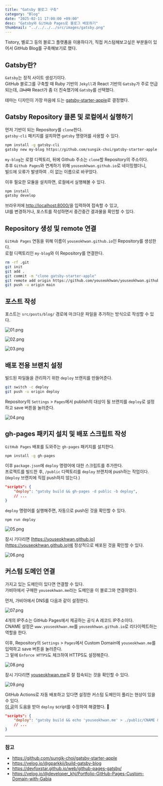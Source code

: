 ```yaml
---
title: "Gatsby 블로그 구축"
category: "Blog"
date: "2025-02-11 17:00:00 +09:00"
desc: "Gatsby와 GitHub Pages로 블로그 배포하기"
thumbnail: "../../../../src/images/gatsby.png"
---
```


Tistory, 벨로그 등의 블로그 플랫폼을 이용하다가, 직접 커스텀해보고싶은 부분들이 있어서 GitHub Blog를 구축해보기로 했다.

## Gatsby란?

`Gatsby`는 정적 사이트 생성기이다.<br>
GitHub 블로그를 구축할 때 Ruby 기반의 `Jekyll`과 React 기반의 `Gatsby`가 주로 언급되는데,
~~그나마~~ React가 좀 더 친숙했기에 `Gatsby`를 선택했다.

테마는 디자인이 가장 마음에 드는 [gatsby-starter-apple](https://github.com/sungik-choi/gatsby-starter-apple)로 결정했다.

## Gatsby Repository 클론 및 로컬에서 실행하기

먼저 기반이 되는 Repository를 `clone`한다.<br>
`gatsby-cli` 패키지를 설치하면 `gatsby` 명령어를 사용할 수 있다.

```bash
npm install -g gatsby-cli
gatsby new my-blog https://github.com/sungik-choi/gatsby-starter-apple
```

`my-blog`는 로컬 디렉토리, 뒤에 Github 주소는 `clone`할 Repository의 주소이다.<br>
추후 `Github Pages`와 연계하기 위해 `youseokhwan.github.io`로 네이밍했더니,<br>
빌드에 오류가 발생하여 `.`이 없는 이름으로 바꾸었다.

이후 필요한 모듈을 설치하면, 로컬에서 실행해볼 수 있다.

```bash
npm install
gatsby develop
```

브라우저에 [http://localhost:8000/](http://localhost:8000/)을 입력하여 접속할 수 있고,<br>
UI를 변경하거나, 포스트를 작성하면서 중간중간 결과물을 확인할 수 있다.

## Repository 생성 및 remote 연결

`GitHub Pages` 연동을 위해 이름이 `youseokhwan.github.io`인 Repository를 생성한다.<br>
로컬 디렉토리인 `my-blog`와 이 Repository를 연결한다.

```bash
rm -rf .git
git init
git add .
git commit -m "clone gatsby-starter-apple"
git remote add origin https://github.com/youseokhwan/youseokhwan.github.io
git push -u origin main
```

## 포스트 작성

포스트는 `src/posts/blog/` 경로에 마크다운 파일을 추가하는 방식으로 작성할 수 있다.

![01.png](01.png)

![02.png](02.png)

![03.png](03.png)

## 배포 전용 브랜치 설정

빌드된 파일들을 관리하기 위한 `deploy` 브랜치를 만들어준다.

```bash
git switch -c deploy
git push -u origin deploy
```

Repository의 `Settings` > `Pages`에서 publish의 대상이 될 브랜치를 `deploy`로 설정하고 save 버튼을 눌러준다.

![04.png](04.png)

## gh-pages 패키지 설치 및 배포 스크립트 작성

`GitHub Pages` 배포를 도와주는 `gh-pages` 패키지를 설치한다.

```bash
npm install -g gh-pages
```

이후 `package.json`에 `deploy` 명령어에 대한 스크립트를 추가한다.<br>
프로젝트를 빌드한 후, `/public` 디렉토리를 `deploy` 브랜치에 push하는 작업이다.<br>
(`deploy` 브랜치에 직접 push하지 않는다.)

```json
"scripts": {
    "deploy": "gatsby build && gh-pages -d public -b deploy",
    // ...
}
```

`deploy` 명령어를 실행해주면, 자동으로 push된 것을 확인할 수 있다.

```bash
npm run deploy
```

![05.png](05.png)

잠시 기다리면 [https://youseokhwan.github.io](https://youseokhwan.github.io)에 정상적으로 배포된 것을 확인할 수 있다.

![06.png](06.png)

## 커스텀 도메인 연결

가지고 있는 도메인이 있다면 연결할 수 있다.<br>
가비아에서 구매한 `youseokhwan.me`라는 도메인을 이 블로그와 연결하였다.

먼저, 가비아에서 DNS를 다음과 같이 설정한다.

![07.png](07.png)

4개의 IP주소는 GitHub Pages에서 제공하는 공식 A 레코드 IP주소이다.<br>
CNAME 설정은 `www.youseokhwan.me`를 `youseokhwan.github.io`로 리다이렉트하는 역할을 한다.

이후, Repository의 `Settings` > `Pages`에서 Custom Domain에 `youseokhwan.me`를 입력하고 save 버튼을 눌러준다.<br>
그 밑에 `Enforce HTTPS`도 체크하여 HTTPS도 설정해준다.

![08.png](08.png)

잠시 기다리면 [youseokhwan.me](https://youseokhwan.me)로 잘 접속되는 것을 확인할 수 있다.

![09.png](09.png)

GitHub Actions로 자동 배포하고 있다면 설정한 커스텀 도메인이 풀리는 현상이 있을 수 있다.<br>
[이 글](https://velog.io/@developer_khj/Portfolio-GitHub-Pages-Custom-Domain-with-Gabia)의 도움을 받아 `deploy` script를 수정하여 해결했다. 🙏

```json
"scripts": {
    "deploy": "gatsby build && echo 'youseokhwan.me' > ./public/CNAME && gh-pages -d public -b deploy",
    // ...
}
```

---

### 참고

* https://github.com/sungik-choi/gatsby-starter-apple
* https://velog.io/@gparkkii/build-gatsby-blog
* https://devfoxstar.github.io/web/github-pages-gatsby/
* https://velog.io/@developer_khj/Portfolio-GitHub-Pages-Custom-Domain-with-Gabia
